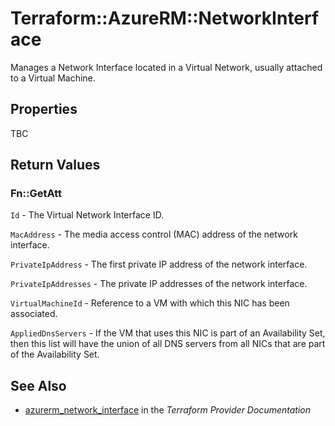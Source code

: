 # Terraform::AzureRM::NetworkInterface

Manages a Network Interface located in a Virtual Network, usually attached to a Virtual Machine.

## Properties

TBC

## Return Values

### Fn::GetAtt

`Id` - The Virtual Network Interface ID.

`MacAddress` - The media access control (MAC) address of the network interface.

`PrivateIpAddress` - The first private IP address of the network interface.

`PrivateIpAddresses` - The private IP addresses of the network interface.

`VirtualMachineId` - Reference to a VM with which this NIC has been associated.

`AppliedDnsServers` - If the VM that uses this NIC is part of an Availability Set, then this list will have the union of all DNS servers from all NICs that are part of the Availability Set.

## See Also

* [azurerm_network_interface](https://www.terraform.io/docs/providers/azurerm/r/network_interface.html) in the _Terraform Provider Documentation_